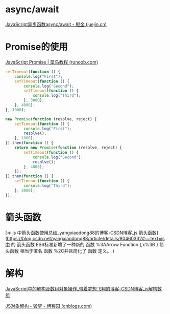 # async/await

[JavaScript异步函数async/await - 掘金 (juejin.cn)](https://juejin.cn/post/6996253288102363143)





# Promise的使用





[JavaScript Promise | 菜鸟教程 (runoob.com)](https://www.runoob.com/js/js-promise.html)



```js
setTimeout(function () {
    console.log("First");
    setTimeout(function () {
        console.log("Second");
        setTimeout(function () {
            console.log("Third");
        }, 3000);
    }, 4000);
}, 1000);
```

```js
new Promise(function (resolve, reject) {
    setTimeout(function () {
        console.log("First");
        resolve();
    }, 1000);
}).then(function () {
    return new Promise(function (resolve, reject) {
        setTimeout(function () {
            console.log("Second");
            resolve();
        }, 4000);
    });
}).then(function () {
    setTimeout(function () {
        console.log("Third");
    }, 3000);
});
```





# 箭头函数





[=> js 中箭头函数使用总结_yangxiaodong88的博客-CSDN博客_js 箭头函数](https://blog.csdn.net/yangxiaodong88/article/details/80460332#:~:text=js中 的 箭头函数 ES6标准新增了一种新的 函数 %3AArrow Function (,x%3B } 箭头函数 相当于匿名 函数 %2C并且简化了 函数 定义。.)





# 解构

[JavaScript中的解构及数组对象操作_带着梦想飞翔的博客-CSDN博客_js解构数组](https://blog.csdn.net/u013008795/article/details/94745984)

[JS对象解构 - 毁梦 - 博客园 (cnblogs.com)](https://www.cnblogs.com/cheng-du-lang-wo1/p/7259343.html)